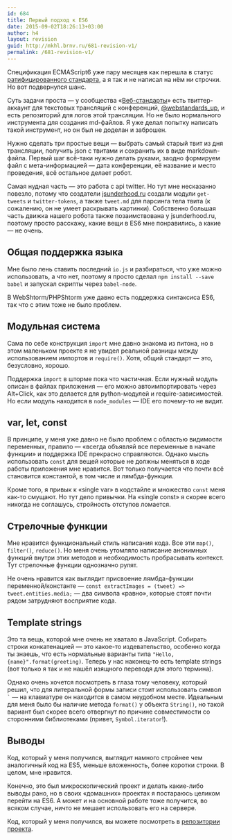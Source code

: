 ```yaml
---
id: 684
title: Первый подход к ES6
date: 2015-09-02T18:26:13+03:00
author: h4
layout: revision
guid: http://mkhl.brnv.ru/681-revision-v1/
permalink: /681-revision-v1/
---
```

Спецификация ECMAScript6 уже пару месяцев как перешла в статус [ратифицированного стандарта](http://www.ecma-international.org/publications/standards/Ecma-262.htm), а я так и не написал на нём ни строчки. Но вот подвернулся шанс.

Суть задачи проста — у сообщества «[Веб-стандарты](http://web-standards.ru/)» есть твиттер-аккаунт для текстовых трансляций с конференций, [@webstandards_up](https://twitter.com/webstandards_up), и есть репозиторий для логов этой трансляции. Но не было нормального инструмента для создания md-файлов. Я уже делал попытку написать такой инструмент, но он был не доделан и заброшен.

Нужно сделать три простые вещи — выбрать самый старый твит из дня трансляции, получить json с твитами и сохранить их в виде markdown-файла. Первый шаг всё-таки нужно делать руками, заодно формируем файл с мета-информацией — дата конференции, её название и место проведения, всё остальное делает робот.

Самая нудная часть — это работа с api twitter. Но тут мне несказанно повезло, потому что создатели [jsunderhood.ru](http://jsunderhood.ru) создали модули `get-tweets` и `twitter-tokens`, а также `tweet.md` для парсинга тела твита (к сожалению, он не умеет раскрывать картинки). Собственно большая часть движка нашего робота также позаимствована у jsunderhood.ru, поэтому просто расскажу, какие вещи в ES6 мне понравились, а какие — не очень.

## Общая поддержка языка

Мне было лень ставить последний `io.js` и разбираться, что уже можно использовать, а что нет, поэтому я просто сделал `npm install --save babel` и запускал скрипты через `babel-node`.

В WebShtorm/PHPShtorm уже давно есть поддержка синтаксиса ES6, так что с этим тоже не было проблем.

## Модульная система

Сама по себе конструкция `import` мне давно знакома из питона, но в этом маленьком проекте я не увидел реальной разницы между использованием импортов и `require()`. Хотя, общий стандарт — это, безусловно, хорошо.

Поддержка `import` в шторме пока что частичная. Если нужный модуль описан в файлах приложения — его можно автоимпортировать через Alt+Click, как это делается для python-модулей и require-зависимостей. Но если модуль находится в `node_modules` — IDE его почему-то не видит.

## var, let, const

В принципе, у меня уже давно не было проблем с областью видимости переменных, правило — «всегда объявляй все переменные в начале функции» и поддержка IDE прекрасно справляются. Однако мысль использовать `const` для вещей которые не должны меняться в ходе работы приложения мне нравится. Вот только получается что почти всё становится константой, в том числе и лямбда-функции.

Кроме того, я привык к «single var» в кодстайле и множество `const` меня как-то смущают. Но тут дело привычки. На «single const» я скорее всего никогда не соглашусь, стройность отступов ломается.

## Стрелочные функции

Мне нравится функциональный стиль написания кода. Все эти `map()`, `filter()`, `reduce()`. Но меня очень утомляло написание анонимных функций внутри этих методов и необходимость пробрасывать контекст. Тут стрелочные функции однозначно рулят.

Не очень нравится как выглядит присвоение лямбда-функции переменной/константе — `const extractImages = (tweet) => tweet.entities.media;` — два символа «равно», которые стоят почти рядом затрудняют восприятие кода.

## Template strings

Это та вещь, которой мне очень не хватало в JavaScript. Собирать строки конкатенацией — это какое-то издевательство, особенно когда ты знаешь, что есть нормальные варианты типа `"Hello, {name}".format(greeting)`. Теперь у нас наконец-то есть template strings (вот только я так и не нашёл изящного переводя для этого термина).

Однако очень хочется посмотреть в глаза тому человеку, который решил, что для литеральной формы записи стоит использовать символ `` ` `` — на клавиатуре он находится в самом неудобном месте. Идеальным для меня было бы наличие метода `format()` у объекта `String()`, но такой вариант был скорее всего отвергнут по причине совместимости со сторонними библиотеками (привет, `Symbol.iterator`!).

## Выводы

Код, который у меня получился, выглядит намного стройнее чем аналогичный код на ES5, меньше вложенность, более коротки строки. В целом, мне нравится.

Конечно, это был микроскопический проект и делать какие-либо выводы рано, но в своих «домашних» проектах я постараюсь целиком перейти на ES6. А может и на основной работе тоже получится, во всяком случае, ничто не мешает использовать его на сервере.

Код, который у меня получился, вы можете посмотреть в [репозитории проекта](https://github.com/web-standards-ru/web-standards-up/tree/engine).